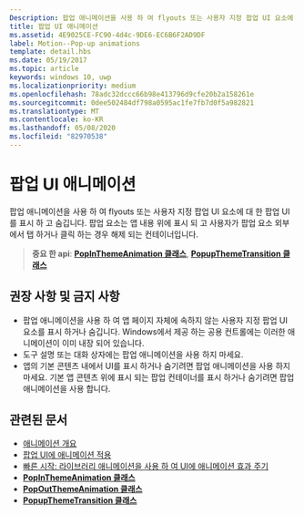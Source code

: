 ```yaml
---
Description: 팝업 애니메이션을 사용 하 여 flyouts 또는 사용자 지정 팝업 UI 요소에 대 한 팝업 UI를 표시 하 고 숨깁니다. 팝업 요소는 앱 내용 위에 표시 되 고 사용자가 팝업 요소 외부에서 탭 하거나 클릭 하는 경우 해제 되는 컨테이너입니다.
title: 팝업 UI 애니메이션
ms.assetid: 4E9025CE-FC90-4d4c-9DE6-EC6B6F2AD9DF
label: Motion--Pop-up animations
template: detail.hbs
ms.date: 05/19/2017
ms.topic: article
keywords: windows 10, uwp
ms.localizationpriority: medium
ms.openlocfilehash: 78adc32dccc66b98e413796d9cfe20b2a158261e
ms.sourcegitcommit: 0dee502484df798a0595ac1fe7fb7d0f5a982821
ms.translationtype: MT
ms.contentlocale: ko-KR
ms.lasthandoff: 05/08/2020
ms.locfileid: "82970538"
---
```

# <a name="pop-up-ui-animations"></a>팝업 UI 애니메이션



팝업 애니메이션을 사용 하 여 flyouts 또는 사용자 지정 팝업 UI 요소에 대 한 팝업 UI를 표시 하 고 숨깁니다. 팝업 요소는 앱 내용 위에 표시 되 고 사용자가 팝업 요소 외부에서 탭 하거나 클릭 하는 경우 해제 되는 컨테이너입니다.

> **중요 한 api**: [**PopInThemeAnimation 클래스**](https://docs.microsoft.com/uwp/api/Windows.UI.Xaml.Media.Animation.PopInThemeAnimation), [**PopupThemeTransition 클래스**](https://docs.microsoft.com/uwp/api/Windows.UI.Xaml.Media.Animation.PopupThemeTransition)


## <a name="dos-and-donts"></a>권장 사항 및 금지 사항


-   팝업 애니메이션을 사용 하 여 앱 페이지 자체에 속하지 않는 사용자 지정 팝업 UI 요소를 표시 하거나 숨깁니다. Windows에서 제공 하는 공용 컨트롤에는 이러한 애니메이션이 이미 내장 되어 있습니다.
-   도구 설명 또는 대화 상자에는 팝업 애니메이션을 사용 하지 마세요.
-   앱의 기본 콘텐츠 내에서 UI를 표시 하거나 숨기려면 팝업 애니메이션을 사용 하지 마세요. 기본 앱 콘텐츠 위에 표시 되는 팝업 컨테이너를 표시 하거나 숨기려면 팝업 애니메이션을 사용 합니다.

## <a name="related-articles"></a>관련된 문서

* [애니메이션 개요](https://docs.microsoft.com/windows/uwp/graphics/animations-overview)
* [팝업 UI에 애니메이션 적용](https://docs.microsoft.com/previous-versions/windows/apps/jj649433(v=win.10))
* [빠른 시작: 라이브러리 애니메이션을 사용 하 여 UI에 애니메이션 효과 주기](https://docs.microsoft.com/previous-versions/windows/apps/hh452703(v=win.10))
* [**PopInThemeAnimation 클래스**](https://docs.microsoft.com/uwp/api/Windows.UI.Xaml.Media.Animation.PopInThemeAnimation)
* [**PopOutThemeAnimation 클래스**](https://docs.microsoft.com/uwp/api/Windows.UI.Xaml.Media.Animation.PopOutThemeAnimation)
* [**PopupThemeTransition 클래스**](https://docs.microsoft.com/uwp/api/Windows.UI.Xaml.Media.Animation.PopupThemeTransition)

 

 




